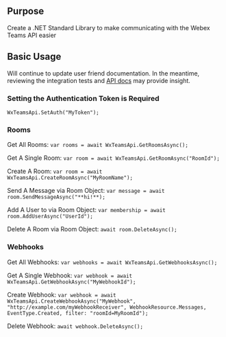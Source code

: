 ## Purpose

Create a .NET Standard Library to make communicating with the Webex Teams API easier

## Basic Usage

Will continue to update user friend documentation. In the meantime, reviewing the integration tests 
and [API docs](https://foobartn.github.io/WxTeamsSharp/api/index.html) may provide insight.

### Setting the Authentication Token is Required

```WxTeamsApi.SetAuth("MyToken");```

### Rooms

Get All Rooms: ```var rooms = await WxTeamsApi.GetRoomsAsync();```

Get A Single Room: ```var room = await WxTeamsApi.GetRoomAsync("RoomId");```

Create A Room: ```var room = await WxTeamsApi.CreateRoomAsync("MyRoomName");```

Send A Message via Room Object: ```var message = await room.SendMessageAsync("**hi!**);```

Add A User to via Room Object: ```var membership = await room.AddUserAsync("UserId");```

Delete A Room via Room Object: ```await room.DeleteAsync();```

### Webhooks

Get All Webhooks: ```var webhooks = await WxTeamsApi.GetWebhooksAsync();```

Get A Single Webhook: ```var webhook = await WxTeamsApi.GetWebhookAsync("MyWebhookId");```

Create Webhook: ```var webhook = await WxTeamsApi.CreateWebhookAsync("MyWebhook", "http://example.com/myWebhookReceiver", WebhookResource.Messages, EventType.Created, filter: "roomId=MyRoomId");```

Delete Webhook: ```await webhook.DeleteAsync();```
